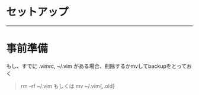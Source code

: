# セットアップ
---------------

# 事前準備

もし、すでに .vimrc, ~/.vim がある場合、削除するかmvしてbackupをとっておく

> rm -rf ~/.vim  もしくは mv ~/.vim{,.old}
